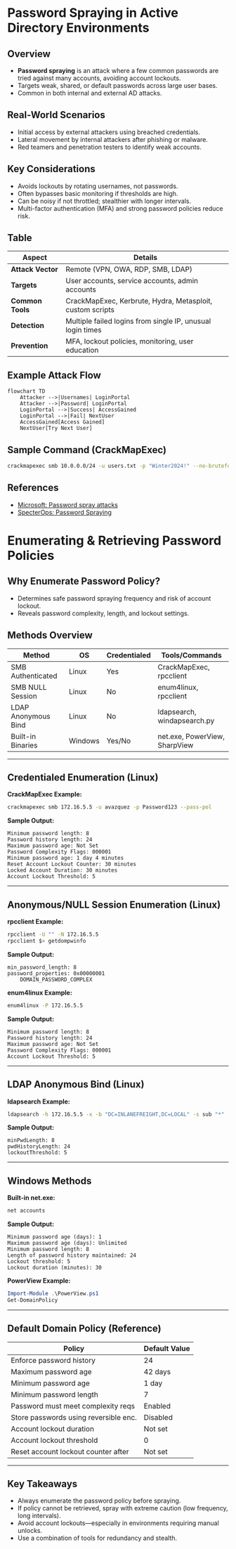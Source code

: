 # Password Spraying in Active Directory Environments

## Overview
- **Password spraying** is an attack where a few common passwords are tried against many accounts, avoiding account lockouts.
- Targets weak, shared, or default passwords across large user bases.
- Common in both internal and external AD attacks.

## Real-World Scenarios
- Initial access by external attackers using breached credentials.
- Lateral movement by internal attackers after phishing or malware.
- Red teamers and penetration testers to identify weak accounts.

## Key Considerations
- Avoids lockouts by rotating usernames, not passwords.
- Often bypasses basic monitoring if thresholds are high.
- Can be noisy if not throttled; stealthier with longer intervals.
- Multi-factor authentication (MFA) and strong password policies reduce risk.

## Table
| Aspect                | Details                                                      |
|-----------------------|--------------------------------------------------------------|
| **Attack Vector**     | Remote (VPN, OWA, RDP, SMB, LDAP)                            |
| **Targets**           | User accounts, service accounts, admin accounts              |
| **Common Tools**      | CrackMapExec, Kerbrute, Hydra, Metasploit, custom scripts    |
| **Detection**         | Multiple failed logins from single IP, unusual login times   |
| **Prevention**        | MFA, lockout policies, monitoring, user education            |

## Example Attack Flow
```mermaid
flowchart TD
    Attacker -->|Usernames| LoginPortal
    Attacker -->|Password| LoginPortal
    LoginPortal -->|Success| AccessGained
    LoginPortal -->|Fail| NextUser
    AccessGained[Access Gained]
    NextUser[Try Next User]
```

## Sample Command (CrackMapExec)
```bash
crackmapexec smb 10.0.0.0/24 -u users.txt -p "Winter2024!" --no-bruteforce
```

## References
- [Microsoft: Password spray attacks](https://learn.microsoft.com/en-us/security/compass/incident-response-password-spray)
- [SpecterOps: Password Spraying](https://posts.specterops.io/password-spraying-other-bad-password-hygiene-issues-in-ad-7b7c430aab06) 

# Enumerating & Retrieving Password Policies

## Why Enumerate Password Policy?
- Determines safe password spraying frequency and risk of account lockout.
- Reveals password complexity, length, and lockout settings.

## Methods Overview
| Method                | OS      | Credentialed | Tools/Commands                |
|-----------------------|---------|--------------|-------------------------------|
| SMB Authenticated     | Linux   | Yes          | CrackMapExec, rpcclient       |
| SMB NULL Session      | Linux   | No           | enum4linux, rpcclient         |
| LDAP Anonymous Bind   | Linux   | No           | ldapsearch, windapsearch.py   |
| Built-in Binaries     | Windows | Yes/No       | net.exe, PowerView, SharpView |

---

## Credentialed Enumeration (Linux)
**CrackMapExec Example:**
```bash
crackmapexec smb 172.16.5.5 -u avazquez -p Password123 --pass-pol
```
**Sample Output:**
```
Minimum password length: 8
Password history length: 24
Maximum password age: Not Set
Password Complexity Flags: 000001
Minimum password age: 1 day 4 minutes
Reset Account Lockout Counter: 30 minutes
Locked Account Duration: 30 minutes
Account Lockout Threshold: 5
```

---

## Anonymous/NULL Session Enumeration (Linux)
**rpcclient Example:**
```bash
rpcclient -U "" -N 172.16.5.5
rpcclient $> getdompwinfo
```
**Sample Output:**
```
min_password_length: 8
password_properties: 0x00000001
    DOMAIN_PASSWORD_COMPLEX
```

**enum4linux Example:**
```bash
enum4linux -P 172.16.5.5
```
**Sample Output:**
```
Minimum password length: 8
Password history length: 24
Maximum password age: Not Set
Password Complexity Flags: 000001
Account Lockout Threshold: 5
```

---

## LDAP Anonymous Bind (Linux)
**ldapsearch Example:**
```bash
ldapsearch -h 172.16.5.5 -x -b "DC=INLANEFREIGHT,DC=LOCAL" -s sub "*" | grep -m 1 -B 10 pwdHistoryLength
```
**Sample Output:**
```
minPwdLength: 8
pwdHistoryLength: 24
lockoutThreshold: 5
```

---

## Windows Methods
**Built-in net.exe:**
```cmd
net accounts
```
**Sample Output:**
```
Minimum password age (days): 1
Maximum password age (days): Unlimited
Minimum password length: 8
Length of password history maintained: 24
Lockout threshold: 5
Lockout duration (minutes): 30
```

**PowerView Example:**
```powershell
Import-Module .\PowerView.ps1
Get-DomainPolicy
```

---

## Default Domain Policy (Reference)
| Policy                                 | Default Value |
|----------------------------------------|---------------|
| Enforce password history               | 24            |
| Maximum password age                   | 42 days       |
| Minimum password age                   | 1 day         |
| Minimum password length                | 7             |
| Password must meet complexity reqs     | Enabled       |
| Store passwords using reversible enc.  | Disabled      |
| Account lockout duration               | Not set       |
| Account lockout threshold              | 0             |
| Reset account lockout counter after    | Not set       |

---

## Key Takeaways
- Always enumerate the password policy before spraying.
- If policy cannot be retrieved, spray with extreme caution (low frequency, long intervals).
- Avoid account lockouts—especially in environments requiring manual unlocks.
- Use a combination of tools for redundancy and stealth. 